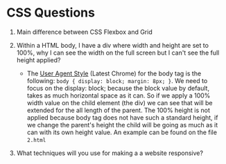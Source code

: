 # CSS Questions

1. Main difference between CSS Flexbox and Grid

2. Within a HTML body, I have a div where width and height are set to 100%, why I can see the width on the full screen but I can't see the full height applied?

   - The [User Agent Style](https://meiert.com/en/blog/user-agent-style-sheets/) (Latest Chrome) for the body tag is the following: `body { display: block; margin: 8px; }`. We need to focus on the display: block; because the block value by default, takes as much horizontal space as it can. So if we apply a 100% width value on the child element (the div) we can see that will be extended for the all length of the parent. The 100% height is not applied because body tag does not have such a standard height, if we change the parent's height the child will be going as much as it can with its own height value.
     An example can be found on the file `2.html`

3. What techniques will you use for making a a website responsive?
